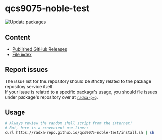 # qcs9075-noble-test

[![Update packages](https://github.com/radxa-repo/qcs9075-noble-test/actions/workflows/update.yaml/badge.svg)](https://github.com/radxa-repo/qcs9075-noble-test/actions/workflows/update.yaml)

## Content

* [Published GitHub Releases](https://radxa-repo.github.io/qcs9075-noble-test/pkgs.json)
* [File index](https://radxa-repo.github.io/qcs9075-noble-test/files.list)

## Report issues

The issue list for this repository should be strictly related to the package repository service itself.  
If your issue is related to a specific package's usage, you should file issues under package's repository over at [`radxa-pkg`](https://github.com/radxa-pkg).

## Usage

```bash
# Always review the random shell script from the internet!
# But, here is a convenient one-liner:
curl https://radxa-repo.github.io/qcs9075-noble-test/install.sh | sh
```
